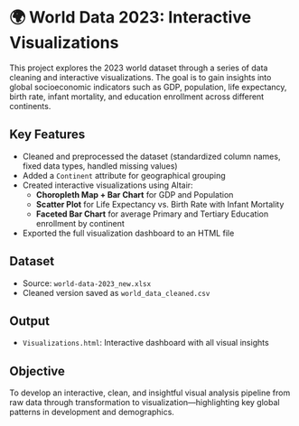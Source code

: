 # 🌍 World Data 2023: Interactive Visualizations

This project explores the 2023 world dataset through a series of data cleaning and interactive visualizations. The goal is to gain insights into global socioeconomic indicators such as GDP, population, life expectancy, birth rate, infant mortality, and education enrollment across different continents.

## Key Features

- Cleaned and preprocessed the dataset (standardized column names, fixed data types, handled missing values)
- Added a `Continent` attribute for geographical grouping
- Created interactive visualizations using Altair:
  - **Choropleth Map + Bar Chart** for GDP and Population
  - **Scatter Plot** for Life Expectancy vs. Birth Rate with Infant Mortality
  - **Faceted Bar Chart** for average Primary and Tertiary Education enrollment by continent
- Exported the full visualization dashboard to an HTML file

## Dataset

- Source: `world-data-2023_new.xlsx`
- Cleaned version saved as `world_data_cleaned.csv`

## Output

- `Visualizations.html`: Interactive dashboard with all visual insights

## Objective

To develop an interactive, clean, and insightful visual analysis pipeline from raw data through transformation to visualization—highlighting key global patterns in development and demographics.

